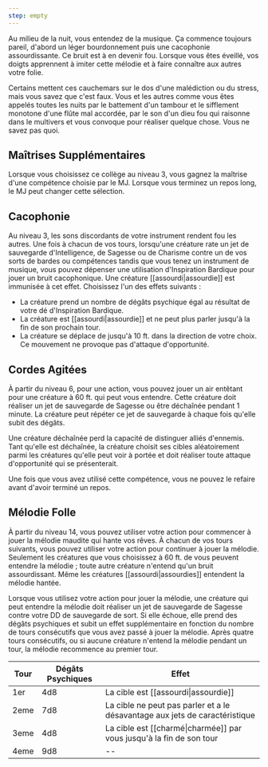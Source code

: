 ```yaml
---
step: empty
---
```

Au milieu de la nuit, vous entendez de la musique. Ça commence toujours pareil, d'abord un léger bourdonnement puis une cacophonie assourdissante. Ce bruit est à en devenir fou. Lorsque vous êtes éveillé, vos doigts apprennent à imiter cette mélodie et à faire connaître aux autres votre folie.

Certains mettent ces cauchemars sur le dos d'une malédiction ou du stress, mais vous savez que c'est faux. Vous et les autres comme vous êtes appelés toutes les nuits par le battement d'un tambour et le sifflement monotone d'une flûte mal accordée, par le son d'un dieu fou qui raisonne dans le multivers et vous convoque pour réaliser quelque chose. Vous ne savez pas quoi.

## Maîtrises Supplémentaires

Lorsque vous choisissez ce collège au niveau 3, vous gagnez la maîtrise d'une compétence choisie par le MJ. Lorsque vous terminez un repos long, le MJ peut changer cette sélection.

## Cacophonie

Au niveau 3, les sons discordants de votre instrument rendent fou les autres. Une fois à chacun de vos tours, lorsqu'une créature rate un jet de sauvegarde d'Intelligence, de Sagesse ou de Charisme contre un de vos sorts de bardes ou compétences tandis que vous tenez un instrument de musique, vous pouvez dépenser une utilisation d'Inspiration Bardique pour jouer un bruit cacophonique. Une créature [[assourdi|assourdie]] est immunisée à cet effet. Choisissez l'un des effets suivants : 
 
 - La créature prend un nombre de dégâts psychique égal au résultat de votre dé d'Inspiration Bardique.
 - La créature est [[assourdi|assourdie]] et ne peut plus parler jusqu'à la fin de son prochain tour.
 - La créature se déplace de jusqu'à 10 ft. dans la direction de votre choix. Ce mouvement ne provoque pas d'attaque d'opportunité.

## Cordes Agitées

À partir du niveau 6, pour une action, vous pouvez jouer un air entêtant pour une créature à 60 ft. qui peut vous entendre. Cette créature doit réaliser un jet de sauvegarde de Sagesse ou être déchaînée pendant 1 minute. La créature peut répéter ce jet de sauvegarde à chaque fois qu'elle subit des dégâts.

Une créature déchaînée perd la capacité de distinguer alliés d'ennemis. Tant qu'elle est déchaînée, la créature choisit ses cibles aléatoirement parmi les créatures qu'elle peut voir à portée et doit réaliser toute attaque d'opportunité qui se présenterait.

Une fois que vous avez utilisé cette compétence, vous ne pouvez le refaire avant d'avoir terminé un repos.

## Mélodie Folle

À partir du niveau 14, vous pouvez utiliser votre action pour commencer à jouer la mélodie maudite qui hante vos rêves. À chacun de vos tours suivants, vous pouvez utiliser votre action pour continuer à jouer la mélodie. Seulement les créatures que vous choisissez à 60 ft. de vous peuvent entendre la mélodie ; toute autre créature n'entend qu'un bruit assourdissant. Même les créatures [[assourdi|assourdies]] entendent la mélodie hantée.

Lorsque vous utilisez votre action pour jouer la mélodie, une créature qui peut entendre la mélodie doit réaliser un jet de sauvegarde de Sagesse contre votre DD de sauvegarde de sort. Si elle échoue, elle prend des dégâts psychiques et subit un effet supplémentaire en fonction du nombre de tours consécutifs que vous avez passé à jouer la mélodie. Après quatre tours consécutifs, ou si aucune créature n'entend la mélodie pendant un tour, la mélodie recommence au premier tour.

| Tour | Dégâts Psychiques | Effet                                                                       |
| ---- | ----------------- | --------------------------------------------------------------------------- | 
| 1er  | 4d8               | La cible est [[assourdi\|assourdie]]                                   |
| 2eme | 7d8               | La cible ne peut pas parler et a le désavantage aux jets de caractéristique |                                               
| 3eme | 4d8               | La cible est [[charmé\|charmée]] par vous jusqu'à la fin de son tour |
| 4eme | 9d8               | --                                                                          |                                               
